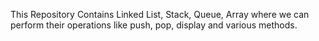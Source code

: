 This Repository Contains  Linked List, Stack, Queue, Array where we can perform their operations like push, pop, display and various methods.
